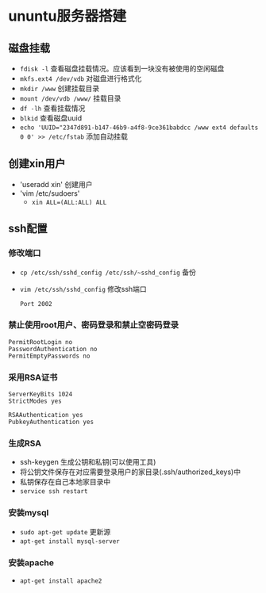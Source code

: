 # ununtu服务器搭建

## 磁盘挂载

* `fdisk -l` 查看磁盘挂载情况。应该看到一块没有被使用的空闲磁盘
* `mkfs.ext4 /dev/vdb` 对磁盘进行格式化
* `mkdir /www` 创建挂载目录
* `mount /dev/vdb /www/` 挂载目录
* `df -lh` 查看挂载情况
* `blkid` 查看磁盘uuid
* `echo 'UUID="2347d891-b147-46b9-a4f8-9ce361babdcc /www ext4 defaults 0 0' >> /etc/fstab` 添加自动挂载

## 创建xin用户

* 'useradd xin' 创建用户
* 'vim /etc/sudoers' 
  * `xin ALL=(ALL:ALL) ALL `

## ssh配置

### 修改端口

* `cp /etc/ssh/sshd_config /etc/ssh/~sshd_config` 备份

* `vim /etc/ssh/sshd_config` 修改ssh端口

  ```shell
  Port 2002
  ```

### 禁止使用root用户、密码登录和禁止空密码登录

```shell
PermitRootLogin no
PasswordAuthentication no
PermitEmptyPasswords no
```

### 采用RSA证书

```
ServerKeyBits 1024
StrictModes yes

RSAAuthentication yes
PubkeyAuthentication yes
```

### 生成RSA

* ssh-keygen 生成公钥和私钥(可以使用工具)
* 将公钥文件保存在对应需要登录用户的家目录(.ssh/authorized_keys)中
* 私钥保存在自己本地家目录中
* `service ssh restart`


### 安装mysql

* `sudo apt-get update` 更新源
* `apt-get install mysql-server`

### 安装apache

* `apt-get install apache2 `



[](http://www.mr-wu.cn/aliyun-ecs-ubuntu/)
